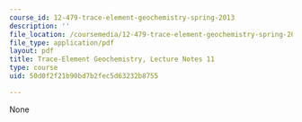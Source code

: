 ```yaml
---
course_id: 12-479-trace-element-geochemistry-spring-2013
description: ''
file_location: /coursemedia/12-479-trace-element-geochemistry-spring-2013/50d0f2f21b90bd7b2fec5d63232b8755_MIT12_479S13_lec11.pdf
file_type: application/pdf
layout: pdf
title: Trace-Element Geochemistry, Lecture Notes 11
type: course
uid: 50d0f2f21b90bd7b2fec5d63232b8755

---
```

None